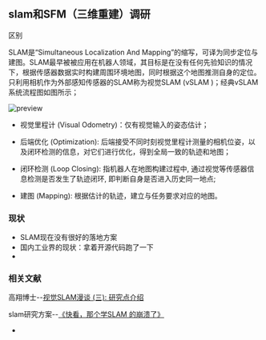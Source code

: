 ## slam和SFM（三维重建）调研

区别

SLAM是“Simultaneous Localization And Mapping”的缩写，可译为同步定位与建图。SLAM最早被被应用在机器人领域，其目标是在没有任何先验知识的情况下，根据传感器数据实时构建周围环境地图，同时根据这个地图推测自身的定位。只利用相机作为外部感知传感器的SLAM称为视觉SLAM (vSLAM )；经典vSLAM系统流程图如图所示；

![preview](https://pic4.zhimg.com/v2-0d87af326d4e6fca1e3259716185c2a4_r.jpg)

- 视觉里程计 (Visual Odometry)：仅有视觉输入的姿态估计；

-  后端优化 (Optimization): 后端接受不同时刻视觉里程计测量的相机位姿，以及闭环检测的信息，对它们进行优化，得到全局一致的轨迹和地图；

-  闭环检测 (Loop Closing): 指机器人在地图构建过程中, 通过视觉等传感器信息检测是否发生了轨迹闭环, 即判断自身是否进入历史同一地点;

- 建图 (Mapping): 根据估计的轨迹，建立与任务要求对应的地图。

### 现状

- SLAM现在没有很好的落地方案
- 国内工业界的现状：拿着开源代码跑了一下
- 

### 相关文献

高翔博士--[视觉SLAM漫谈 (三): 研究点介绍](https://www.cnblogs.com/gaoxiang12/p/4395446.html)

slam研究方案--[《快看，那个学SLAM 的崩溃了》](https://zhuanlan.zhihu.com/p/62336523)

- 

